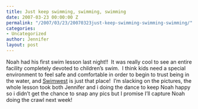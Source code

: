 ```yaml
---
title: Just keep swimming, swimming, swimming
date: 2007-03-23 00:00:00 Z
permalink: "/2007/03/23/20070323just-keep-swimming-swimming-swimming/"
categories:
- Uncategorized
author: Jennifer
layout: post
---
```


Noah had his first swim lesson last night!!  It was really cool to see an entire facility completely devoted to children’s swim.  I think kids need a special environment to feel safe and comfortable in order to begin to trust being in the water, and [Swimwest](http://www.swimwest.com/aquababies.htm "Swimwest") is just that place!  I&#8217;m slacking on the pictures, the whole lesson took both Jennifer and i doing the dance to keep Noah happy so i didn&#8217;t get the chance to snap any pics but I promise I’ll capture Noah doing the crawl next week!
